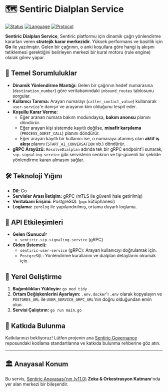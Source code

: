 # 🗺️ Sentiric Dialplan Service

[![Status](https://img.shields.io/badge/status-active-success.svg)]()
[![Language](https://img.shields.io/badge/language-Go-blue.svg)]()
[![Protocol](https://img.shields.io/badge/protocol-gRPC_(mTLS)-green.svg)]()

**Sentiric Dialplan Service**, Sentiric platformu için dinamik çağrı yönlendirme kararları veren **stratejik karar merkezidir.** Yüksek performans ve basitlik için **Go** ile yazılmıştır. Gelen bir çağrının, o anki koşullara göre hangi iş akışını tetiklemesi gerektiğini belirleyen merkezi bir kural motoru (rule engine) olarak görev yapar.

## 🎯 Temel Sorumluluklar

*   **Dinamik Yönlendirme Mantığı:** Gelen bir çağrının hedef numarasına (`destination_number`) göre veritabanındaki `inbound_routes` tablosunu sorgular.
*   **Kullanıcı Tanıma:** Arayan numarayı (`caller_contact_value`) kullanarak `user-service`'e danışır ve arayanın kim olduğunu tespit eder.
*   **Koşullu Karar Verme:**
    *   Eğer aranan numara bakım modundaysa, **bakım anonsu** planını döndürür.
    *   Eğer arayan kişi sistemde kayıtlı değilse, **misafir karşılama** (`PROCESS_GUEST_CALL`) planını döndürür.
    *   Eğer arayan kayıtlı bir kullanıcı ise, o numaraya atanmış olan **aktif iş akışı** planını (`START_AI_CONVERSATION` vb.) döndürür.
*   **gRPC Arayüzü:** `ResolveDialplan` adında tek bir gRPC endpoint'i sunarak, `sip-signaling-service` gibi servislerin senkron ve tip-güvenli bir şekilde yönlendirme kararı almasını sağlar.

## 🛠️ Teknoloji Yığını

*   **Dil:** Go
*   **Servisler Arası İletişim:** gRPC (mTLS ile güvenli hale getirilmiş)
*   **Veritabanı Erişimi:** PostgreSQL (`pgx` kütüphanesi)
*   **Loglama:** `zerolog` ile yapılandırılmış, ortama duyarlı loglama.

## 🔌 API Etkileşimleri

*   **Gelen (Sunucu):**
    *   `sentiric-sip-signaling-service` (gRPC)
*   **Giden (İstemci):**
    *   `sentiric-user-service` (gRPC): Arayan kullanıcıyı doğrulamak için.
    *   `PostgreSQL`: Yönlendirme kurallarını ve dialplan detaylarını okumak için.

## 🚀 Yerel Geliştirme

1.  **Bağımlılıkları Yükleyin:** `go mod tidy`
2.  **Ortam Değişkenlerini Ayarlayın:** `.env.docker`'ı `.env` olarak kopyalayın ve `POSTGRES_URL` ile `USER_SERVICE_GRPC_URL`'nin doğru olduğundan emin olun.
3.  **Servisi Çalıştırın:** `go run main.go`

## 🤝 Katkıda Bulunma

Katkılarınızı bekliyoruz! Lütfen projenin ana [Sentiric Governance](https://github.com/sentiric/sentiric-governance) reposundaki kodlama standartlarına ve katkıda bulunma rehberine göz atın.

---
## 🏛️ Anayasal Konum

Bu servis, [Sentiric Anayasası'nın (v11.0)](https://github.com/sentiric/sentiric-governance/blob/main/docs/blueprint/Architecture-Overview.md) **Zeka & Orkestrasyon Katmanı**'nda yer alan merkezi bir bileşendir.